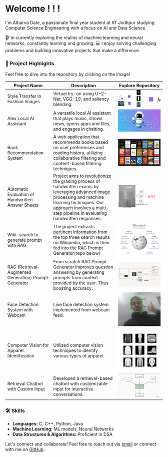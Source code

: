 # Welcome ! ! !

I'm Atharva Date, a passionate final year student at IIT Jodhpur studying Computer Science Engineering with a focus on AI and Data Science.

🤖I'm currently exploring the realms of machine learning and neural networks, constantly learning and growing.
💻 I enjoy solving challenging problems and building innovative projects that make a difference.

### 🚀 Project Highlights
Feel free to dive into the repository by clicking on the image!

| Project Name                                 | Description                                                                                     | Explore Repository                                                                                             |  
|----------------------------------------------|-------------------------------------------------------------------------------------------------|-------------------------------------------------------------------------------------------------------------|  
| Style Transfer in Fashion Images                  | Virtual try-on using U-2-Net, VGG-19, and saliency blending. | [![Fashion Tranfser](style.png)](https://github.com/ADIITJ/Fashion-Transfer-main)                               |  
| Alex Local AI Assistant                  | A versatile local AI assistant that plays music, shows news, opens apps and files, and engages in chatting. | [![Alex AI Assistant](ai.png)](https://github.com/ADIITJ/Alex-AI-Assisitant)                               |  
| Book Recommendation System               | A web application that recommends books based on user preferences and reading history, utilizing collaborative filtering and content-based filtering techniques. | [![Book Recommendation](book.png)](https://github.com/anwesh2410/Book-Recommendation-Site)                     |  
| Automatic Evaluation of Handwritten Answer Sheets      | Project aims to revolutionize the grading process of handwritten exams by leveraging advanced image processing and machine learning techniques. Our approach involves a multi-step pipeline in evaluating handwritten responses.   | [![Handwritten](hand.png)](https://github.com/samj786/NCVPRIPG-AutoEval)                                           |  
| Wiki-search to generate prompt with RAG      | The project extracts pertinent information from the top three search results on Wikipedia, which is then fed into the RAG Prompt Generator(repo below)   | [![wiki-search](wiki.png)](https://github.com/ADIITJ/Wiki-search)                                           |  
| RAG (Retrieval-Augmented Generation) Prompt Generator | From scratch RAG Prompt Generator improves question answering by generating prompts from context provided by the user. Thus boosting accuracy. | [![RAG implementation](RAG.png)](https://github.com/ADIITJ/RAG-implementation)                             |  
| Face Detection System with Webcam            | Live face detection system implemented from webcam feed.                                         | [![Face Detection](face.png)](https://github.com/ADIITJ/face_detection_webcam)                              |  
| Computer Vision for Apparel Identification  | Utilized computer vision techniques to identify various types of apparel.                          | [![Computer Vision](fashion.png)](https://github.com/ADIITJ/basic-computer-vision)                           |  
| Retrieval Chatbot with Custom Input          | Developed a retrieval-based chatbot with customizable input for interactive conversations.        | [![Chatbot](chatbot.jpg)](https://github.com/ADIITJ/retrieval-chatbot)                        |  
### 🛠️ Skills

- **Languages:** C, C++, Python, Java
- **Machine Learning:** ML models, Neural Networks
- **Data Structures & Algorithms:** Proficient in DSA

Let's connect and collaborate! Feel free to reach out via [email](mailto:b22ai045@iitj.ac.in) or connect with me on [GitHub](https://github.com/ADIITJ/).

